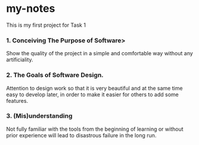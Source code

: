 # my-notes
This is my first project for Task 1

### 1. Conceiving The Purpose of Software>
Show the quality of the project in a simple and comfortable way without any artificiality.

### 2. The Goals of Software Design.
Attention to design work so that it is very beautiful and at the same time easy to develop later, in order to make it easier for others to add some features.

### 3. (Mis)understanding
Not fully familiar with the tools from the beginning of learning or without prior experience will lead to disastrous failure in the long run.
